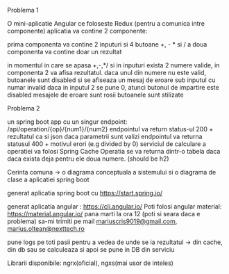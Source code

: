 Problema 1

O mini-aplicatie Angular ce foloseste Redux (pentru a comunica intre componente)
aplicatia va contine 2 componente:

prima componenta va contine 2 inputuri si 4 butoane +, - * si /
a doua componenta va contine doar un rezultat

in momentul in care se apasa +,-,*/ si in inputuri exista 2 numere valide, in componenta 2 va afisa rezultatul. 
daca unul din numere nu este valid, butoanele sunt disabled si se afiseaza un mesaj de eroare sub inputul cu numar invalid
daca in inputul 2 se pune 0, atunci butonul de impartire este disabled 
mesajele de eroare sunt rosii
butoanele sunt stilizate

Problema 2

un spring boot app cu un singur endpoint:
/api/operation/{op}/{num1}/{num2} 
endpointul va return status-ul 200 + rezultatul ca si json daca parametrii sunt valizi 
endpointul va returna statusul 400 + motivul erori (e.g divided by 0) 
serviciul de calculare a operatiei va folosi Spring Cache 
Operatia se va returna dintr-o tabela daca daca exista deja pentru ele doua numere. (should be h2) 

Cerinta comuna -> o diagrama conceptuala a sistemului si o diagrama de clase a aplicatiei spring boot

generat aplicatia spring boot cu https://start.spring.io/ 

generat aplicatia angular : https://cli.angular.io/ 
Poti folosi angular material: https://material.angular.io/ 
pana marti la ora 12 (poti si seara daca e problema) sa-mi trimiti pe mail mariuscris9019@gmail.com, marius.oltean@nexttech.ro

pune logs pe toti pasii pentru a vedea de unde se ia rezultatul -> din cache, din db sau se calculeaza si apoi se pune in DB din serviciu

Librarii disponibile: ngrx(oficial), ngxs(mai usor de inteles) 
